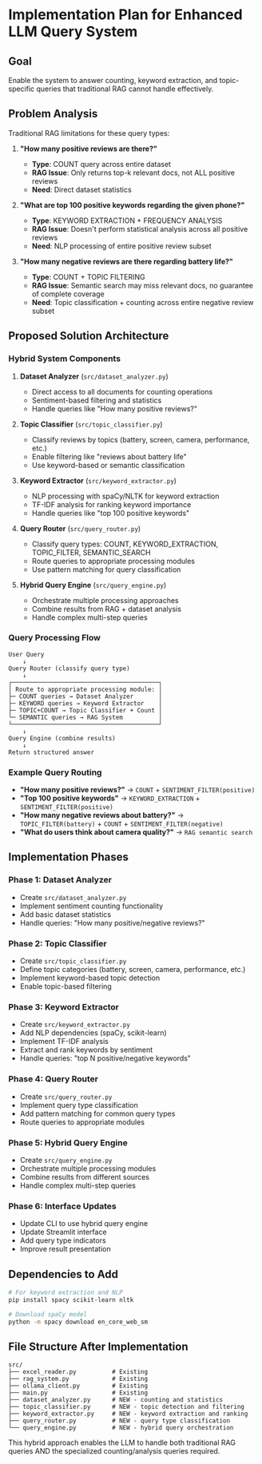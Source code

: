 # Implementation Plan for Enhanced LLM Query System

## Goal
Enable the system to answer counting, keyword extraction, and topic-specific queries that traditional RAG cannot handle effectively.

## Problem Analysis

Traditional RAG limitations for these query types:

1. **"How many positive reviews are there?"**
   - **Type**: COUNT query across entire dataset
   - **RAG Issue**: Only returns top-k relevant docs, not ALL positive reviews
   - **Need**: Direct dataset statistics

2. **"What are top 100 positive keywords regarding the given phone?"** 
   - **Type**: KEYWORD EXTRACTION + FREQUENCY ANALYSIS
   - **RAG Issue**: Doesn't perform statistical analysis across all positive reviews
   - **Need**: NLP processing of entire positive review subset

3. **"How many negative reviews are there regarding battery life?"**
   - **Type**: COUNT + TOPIC FILTERING
   - **RAG Issue**: Semantic search may miss relevant docs, no guarantee of complete coverage
   - **Need**: Topic classification + counting across entire negative review subset

## Proposed Solution Architecture

### Hybrid System Components

1. **Dataset Analyzer** (`src/dataset_analyzer.py`)
   - Direct access to all documents for counting operations
   - Sentiment-based filtering and statistics
   - Handle queries like "How many positive reviews?"

2. **Topic Classifier** (`src/topic_classifier.py`) 
   - Classify reviews by topics (battery, screen, camera, performance, etc.)
   - Enable filtering like "reviews about battery life"
   - Use keyword-based or semantic classification

3. **Keyword Extractor** (`src/keyword_extractor.py`)
   - NLP processing with spaCy/NLTK for keyword extraction
   - TF-IDF analysis for ranking keyword importance
   - Handle queries like "top 100 positive keywords"

4. **Query Router** (`src/query_router.py`)
   - Classify query types: COUNT, KEYWORD_EXTRACTION, TOPIC_FILTER, SEMANTIC_SEARCH
   - Route queries to appropriate processing modules
   - Use pattern matching for query classification

5. **Hybrid Query Engine** (`src/query_engine.py`)
   - Orchestrate multiple processing approaches
   - Combine results from RAG + dataset analysis
   - Handle complex multi-step queries

### Query Processing Flow
```
User Query 
    ↓
Query Router (classify query type)
    ↓
┌─────────────────────────────────────────┐
│ Route to appropriate processing module: │
├─ COUNT queries → Dataset Analyzer       │
├─ KEYWORD queries → Keyword Extractor    │  
├─ TOPIC+COUNT → Topic Classifier + Count │
└─ SEMANTIC queries → RAG System          │
└─────────────────────────────────────────┘
    ↓
Query Engine (combine results)
    ↓
Return structured answer
```

### Example Query Routing
- **"How many positive reviews?"** → `COUNT` + `SENTIMENT_FILTER(positive)`
- **"Top 100 positive keywords"** → `KEYWORD_EXTRACTION` + `SENTIMENT_FILTER(positive)` 
- **"How many negative reviews about battery?"** → `TOPIC_FILTER(battery)` + `COUNT` + `SENTIMENT_FILTER(negative)`
- **"What do users think about camera quality?"** → `RAG semantic search`

## Implementation Phases

### Phase 1: Dataset Analyzer
- Create `src/dataset_analyzer.py`
- Implement sentiment counting functionality
- Add basic dataset statistics
- Handle queries: "How many positive/negative reviews?"

### Phase 2: Topic Classifier
- Create `src/topic_classifier.py` 
- Define topic categories (battery, screen, camera, performance, etc.)
- Implement keyword-based topic detection
- Enable topic-based filtering

### Phase 3: Keyword Extractor
- Create `src/keyword_extractor.py`
- Add NLP dependencies (spaCy, scikit-learn)
- Implement TF-IDF analysis
- Extract and rank keywords by sentiment
- Handle queries: "top N positive/negative keywords"

### Phase 4: Query Router
- Create `src/query_router.py`
- Implement query type classification
- Add pattern matching for common query types
- Route queries to appropriate modules

### Phase 5: Hybrid Query Engine
- Create `src/query_engine.py`
- Orchestrate multiple processing modules
- Combine results from different sources
- Handle complex multi-step queries

### Phase 6: Interface Updates
- Update CLI to use hybrid query engine
- Update Streamlit interface
- Add query type indicators
- Improve result presentation

## Dependencies to Add

```bash
# For keyword extraction and NLP
pip install spacy scikit-learn nltk

# Download spaCy model
python -m spacy download en_core_web_sm
```

## File Structure After Implementation

```
src/
├── excel_reader.py          # Existing
├── rag_system.py            # Existing  
├── ollama_client.py         # Existing
├── main.py                  # Existing
├── dataset_analyzer.py      # NEW - counting and statistics
├── topic_classifier.py      # NEW - topic detection and filtering
├── keyword_extractor.py     # NEW - keyword extraction and ranking
├── query_router.py          # NEW - query type classification
└── query_engine.py          # NEW - hybrid query orchestration
```

This hybrid approach enables the LLM to handle both traditional RAG queries AND the specialized counting/analysis queries required.